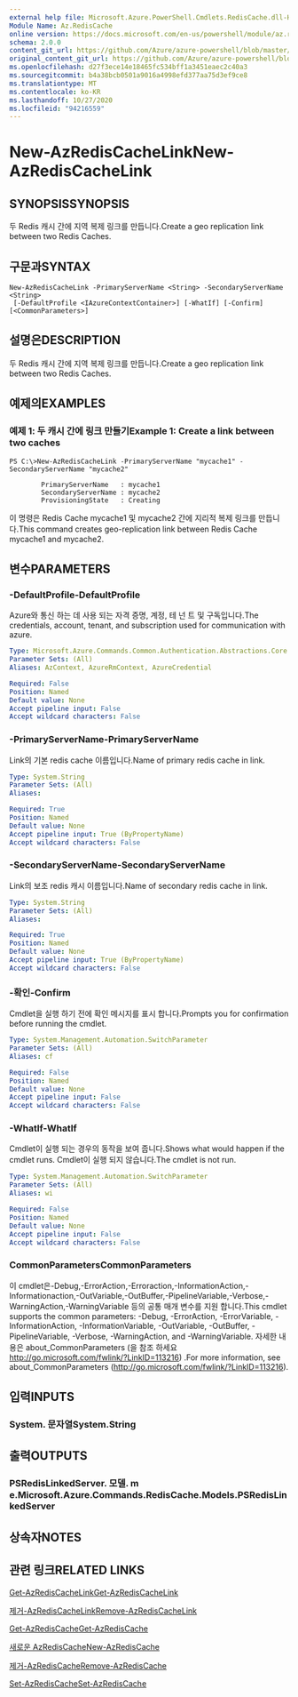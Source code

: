 ```yaml
---
external help file: Microsoft.Azure.PowerShell.Cmdlets.RedisCache.dll-Help.xml
Module Name: Az.RedisCache
online version: https://docs.microsoft.com/en-us/powershell/module/az.rediscache/new-azrediscachelink
schema: 2.0.0
content_git_url: https://github.com/Azure/azure-powershell/blob/master/src/RedisCache/RedisCache/help/New-AzRedisCacheLink.md
original_content_git_url: https://github.com/Azure/azure-powershell/blob/master/src/RedisCache/RedisCache/help/New-AzRedisCacheLink.md
ms.openlocfilehash: d27f3ece14e18465fc534bff1a3451eaec2c40a3
ms.sourcegitcommit: b4a38bcb0501a9016a4998efd377aa75d3ef9ce8
ms.translationtype: MT
ms.contentlocale: ko-KR
ms.lasthandoff: 10/27/2020
ms.locfileid: "94216559"
---
```

# <span data-ttu-id="f063c-101">New-AzRedisCacheLink</span><span class="sxs-lookup"><span data-stu-id="f063c-101">New-AzRedisCacheLink</span></span>

## <span data-ttu-id="f063c-102">SYNOPSIS</span><span class="sxs-lookup"><span data-stu-id="f063c-102">SYNOPSIS</span></span>
<span data-ttu-id="f063c-103">두 Redis 캐시 간에 지역 복제 링크를 만듭니다.</span><span class="sxs-lookup"><span data-stu-id="f063c-103">Create a geo replication link between two Redis Caches.</span></span>

## <span data-ttu-id="f063c-104">구문과</span><span class="sxs-lookup"><span data-stu-id="f063c-104">SYNTAX</span></span>

```
New-AzRedisCacheLink -PrimaryServerName <String> -SecondaryServerName <String>
 [-DefaultProfile <IAzureContextContainer>] [-WhatIf] [-Confirm] [<CommonParameters>]
```

## <span data-ttu-id="f063c-105">설명은</span><span class="sxs-lookup"><span data-stu-id="f063c-105">DESCRIPTION</span></span>
<span data-ttu-id="f063c-106">두 Redis 캐시 간에 지역 복제 링크를 만듭니다.</span><span class="sxs-lookup"><span data-stu-id="f063c-106">Create a geo replication link between two Redis Caches.</span></span>

## <span data-ttu-id="f063c-107">예제의</span><span class="sxs-lookup"><span data-stu-id="f063c-107">EXAMPLES</span></span>

### <span data-ttu-id="f063c-108">예제 1: 두 캐시 간에 링크 만들기</span><span class="sxs-lookup"><span data-stu-id="f063c-108">Example 1: Create a link between two caches</span></span>
```
PS C:\>New-AzRedisCacheLink -PrimaryServerName "mycache1" -SecondaryServerName "mycache2"

        PrimaryServerName   : mycache1
        SecondaryServerName : mycache2
        ProvisioningState   : Creating
```

<span data-ttu-id="f063c-109">이 명령은 Redis Cache mycache1 및 mycache2 간에 지리적 복제 링크를 만듭니다.</span><span class="sxs-lookup"><span data-stu-id="f063c-109">This command creates geo-replication link between Redis Cache mycache1 and mycache2.</span></span>

## <span data-ttu-id="f063c-110">변수</span><span class="sxs-lookup"><span data-stu-id="f063c-110">PARAMETERS</span></span>

### <span data-ttu-id="f063c-111">-DefaultProfile</span><span class="sxs-lookup"><span data-stu-id="f063c-111">-DefaultProfile</span></span>
<span data-ttu-id="f063c-112">Azure와 통신 하는 데 사용 되는 자격 증명, 계정, 테 넌 트 및 구독입니다.</span><span class="sxs-lookup"><span data-stu-id="f063c-112">The credentials, account, tenant, and subscription used for communication with azure.</span></span>

```yaml
Type: Microsoft.Azure.Commands.Common.Authentication.Abstractions.Core.IAzureContextContainer
Parameter Sets: (All)
Aliases: AzContext, AzureRmContext, AzureCredential

Required: False
Position: Named
Default value: None
Accept pipeline input: False
Accept wildcard characters: False
```

### <span data-ttu-id="f063c-113">-PrimaryServerName</span><span class="sxs-lookup"><span data-stu-id="f063c-113">-PrimaryServerName</span></span>
<span data-ttu-id="f063c-114">Link의 기본 redis cache 이름입니다.</span><span class="sxs-lookup"><span data-stu-id="f063c-114">Name of primary redis cache in link.</span></span>

```yaml
Type: System.String
Parameter Sets: (All)
Aliases:

Required: True
Position: Named
Default value: None
Accept pipeline input: True (ByPropertyName)
Accept wildcard characters: False
```

### <span data-ttu-id="f063c-115">-SecondaryServerName</span><span class="sxs-lookup"><span data-stu-id="f063c-115">-SecondaryServerName</span></span>
<span data-ttu-id="f063c-116">Link의 보조 redis 캐시 이름입니다.</span><span class="sxs-lookup"><span data-stu-id="f063c-116">Name of secondary redis cache in link.</span></span>

```yaml
Type: System.String
Parameter Sets: (All)
Aliases:

Required: True
Position: Named
Default value: None
Accept pipeline input: True (ByPropertyName)
Accept wildcard characters: False
```

### <span data-ttu-id="f063c-117">-확인</span><span class="sxs-lookup"><span data-stu-id="f063c-117">-Confirm</span></span>
<span data-ttu-id="f063c-118">Cmdlet을 실행 하기 전에 확인 메시지를 표시 합니다.</span><span class="sxs-lookup"><span data-stu-id="f063c-118">Prompts you for confirmation before running the cmdlet.</span></span>

```yaml
Type: System.Management.Automation.SwitchParameter
Parameter Sets: (All)
Aliases: cf

Required: False
Position: Named
Default value: None
Accept pipeline input: False
Accept wildcard characters: False
```

### <span data-ttu-id="f063c-119">-WhatIf</span><span class="sxs-lookup"><span data-stu-id="f063c-119">-WhatIf</span></span>
<span data-ttu-id="f063c-120">Cmdlet이 실행 되는 경우의 동작을 보여 줍니다.</span><span class="sxs-lookup"><span data-stu-id="f063c-120">Shows what would happen if the cmdlet runs.</span></span>
<span data-ttu-id="f063c-121">Cmdlet이 실행 되지 않습니다.</span><span class="sxs-lookup"><span data-stu-id="f063c-121">The cmdlet is not run.</span></span>

```yaml
Type: System.Management.Automation.SwitchParameter
Parameter Sets: (All)
Aliases: wi

Required: False
Position: Named
Default value: None
Accept pipeline input: False
Accept wildcard characters: False
```

### <span data-ttu-id="f063c-122">CommonParameters</span><span class="sxs-lookup"><span data-stu-id="f063c-122">CommonParameters</span></span>
<span data-ttu-id="f063c-123">이 cmdlet은-Debug,-ErrorAction,-Erroraction,-InformationAction,-Informationaction,-OutVariable,-OutBuffer,-PipelineVariable,-Verbose,-WarningAction,-WarningVariable 등의 공통 매개 변수를 지원 합니다.</span><span class="sxs-lookup"><span data-stu-id="f063c-123">This cmdlet supports the common parameters: -Debug, -ErrorAction, -ErrorVariable, -InformationAction, -InformationVariable, -OutVariable, -OutBuffer, -PipelineVariable, -Verbose, -WarningAction, and -WarningVariable.</span></span> <span data-ttu-id="f063c-124">자세한 내용은 about_CommonParameters (을 참조 하세요 http://go.microsoft.com/fwlink/?LinkID=113216) .</span><span class="sxs-lookup"><span data-stu-id="f063c-124">For more information, see about_CommonParameters (http://go.microsoft.com/fwlink/?LinkID=113216).</span></span>

## <span data-ttu-id="f063c-125">입력</span><span class="sxs-lookup"><span data-stu-id="f063c-125">INPUTS</span></span>

### <span data-ttu-id="f063c-126">System. 문자열</span><span class="sxs-lookup"><span data-stu-id="f063c-126">System.String</span></span>

## <span data-ttu-id="f063c-127">출력</span><span class="sxs-lookup"><span data-stu-id="f063c-127">OUTPUTS</span></span>

### <span data-ttu-id="f063c-128">PSRedisLinkedServer. 모델. m e.</span><span class="sxs-lookup"><span data-stu-id="f063c-128">Microsoft.Azure.Commands.RedisCache.Models.PSRedisLinkedServer</span></span>

## <span data-ttu-id="f063c-129">상속자</span><span class="sxs-lookup"><span data-stu-id="f063c-129">NOTES</span></span>

## <span data-ttu-id="f063c-130">관련 링크</span><span class="sxs-lookup"><span data-stu-id="f063c-130">RELATED LINKS</span></span>

[<span data-ttu-id="f063c-131">Get-AzRedisCacheLink</span><span class="sxs-lookup"><span data-stu-id="f063c-131">Get-AzRedisCacheLink</span></span>](./Get-AzRedisCacheLink.md)

[<span data-ttu-id="f063c-132">제거-AzRedisCacheLink</span><span class="sxs-lookup"><span data-stu-id="f063c-132">Remove-AzRedisCacheLink</span></span>](./Remove-AzRedisCacheLink.md)

[<span data-ttu-id="f063c-133">Get-AzRedisCache</span><span class="sxs-lookup"><span data-stu-id="f063c-133">Get-AzRedisCache</span></span>](./Get-AzRedisCache.md)

[<span data-ttu-id="f063c-134">새로운 AzRedisCache</span><span class="sxs-lookup"><span data-stu-id="f063c-134">New-AzRedisCache</span></span>](./New-AzRedisCache.md)

[<span data-ttu-id="f063c-135">제거-AzRedisCache</span><span class="sxs-lookup"><span data-stu-id="f063c-135">Remove-AzRedisCache</span></span>](./Remove-AzRedisCache.md)

[<span data-ttu-id="f063c-136">Set-AzRedisCache</span><span class="sxs-lookup"><span data-stu-id="f063c-136">Set-AzRedisCache</span></span>](./Set-AzRedisCache.md)